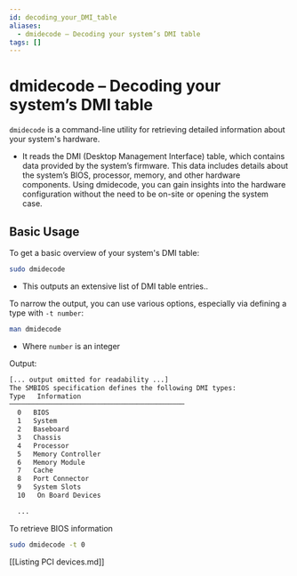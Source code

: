 ```yaml
---
id: decoding_your_DMI_table
aliases:
  - dmidecode – Decoding your system’s DMI table
tags: []
---
```


# dmidecode – Decoding your system’s DMI table

`dmidecode` is a command-line utility for retrieving detailed information about
your system's hardware.

  -  It reads the DMI (Desktop Management Interface) table, which contains data
  provided by the system’s firmware. This data includes details about the
  system’s BIOS, processor, memory, and other hardware components. Using
  dmidecode, you can gain insights into the hardware configuration without the
  need to be on-site or opening the system case.

## Basic Usage

To get a basic overview of your system's DMI table:

```bash
sudo dmidecode
```
  - This outputs an extensive list of DMI table entries..

To narrow the output, you can use various options, especially via defining a
type with `-t number`:

```bash
man dmidecode
```
  - Where `number` is an integer

Output:
```bash
[... output omitted for readability ...]
The SMBIOS specification defines the following DMI types:
Type   Information
────────────────────────────────────────────
  0   BIOS
  1   System
  2   Baseboard
  3   Chassis
  4   Processor
  5   Memory Controller
  6   Memory Module
  7   Cache
  8   Port Connector
  9   System Slots
  10   On Board Devices

  ...
```
To retrieve BIOS information

```bash
sudo dmidecode -t 0
```

[[Listing PCI devices.md]]


